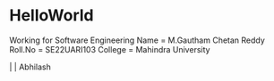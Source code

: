 # HelloWorld
Working for Software Engineering
Name = M.Gautham Chetan Reddy
Roll.No = SE22UARI103
College = Mahindra University


|        |
Abhilash
